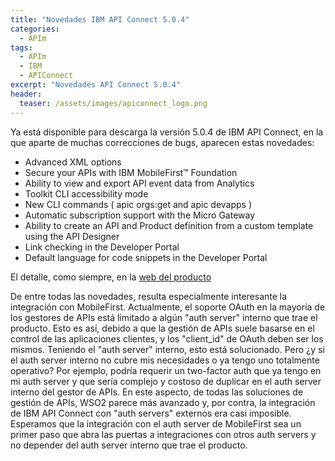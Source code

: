 ```yaml
---
title: "Novedades IBM API Connect 5.0.4"
categories:
  - APIm
tags:
  - APIm
  - IBM
  - APIConnect
excerpt: "Novedades API Connect 5.0.4"
header:
  teaser: /assets/images/apiconnect_logo.png
---
```


Ya está disponible para descarga la versión 5.0.4 de IBM API Connect, en la que aparte de muchas correcciones de bugs, aparecen estas novedades:

* Advanced XML options
* Secure your APIs with IBM MobileFirst™ Foundation
* Ability to view and export API event data from Analytics
* Toolkit CLI accessibility mode
* New CLI commands ( apic orgs:get and apic devapps )
* Automatic subscription support with the Micro Gateway
* Ability to create an API and Product definition from a custom template using the API Designer
* Link checking in the Developer Portal
* Default language for code snippets in the Developer Portal

El detalle, como siempre, en la [web del producto](http://www.ibm.com/support/knowledgecenter/en/SSMNED_5.0.0/com.ibm.apic.overview.doc/overview_whatsnew.html?cp=SSMNED_5.0.0)

De entre todas las novedades, resulta especialmente interesante la integración con MobileFirst.
Actualmente, el soporte OAuth en la mayoría de los gestores de APIs está limitado a algún "auth server" interno que trae el producto. Esto es así, debido a que la gestión de APIs suele basarse en el control de las aplicaciones clientes, y los "client_id" de OAuth deben ser los mismos. Teniendo el "auth server" interno, esto está solucionado. Pero ¿y si el auth server interno no cubre mis necesidades o ya tengo uno totalmente operativo? Por ejemplo, podría requerir un two-factor auth que ya tengo en mi auth server y que sería complejo y costoso de duplicar en el auth server interno del gestor de APIs.
En este aspecto, de todas las soluciones de gestión de APIs, WSO2 parece más avanzado y, por contra, la integración de IBM API Connect con "auth servers" externos era casi imposible. Esperamos que la integración con el auth server de MobileFirst sea un primer paso que abra las puertas a integraciones con otros auth servers y no depender del auth server interno que trae el producto.
